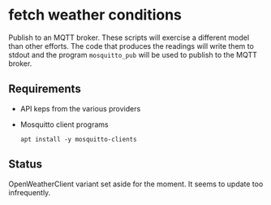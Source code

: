# fetch weather conditions 
Publish to an MQTT broker. These scripts will exercise a different model
than other efforts. The code that produces the readings will write them to
stdout and the program `mosquitto_pub` will be used to publish to the MQTT
broker.

## Requirements
* API keps from the various providers
* Mosquitto client programs

    `apt install -y mosquitto-clients`

## Status
OpenWeatherClient variant set aside for the moment. It seems to update too infrequently.
